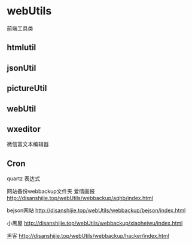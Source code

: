 # webUtils

前端工具类


## htmlutil

## jsonUtil

## pictureUtil

## webUtil


## wxeditor
微信富文本编辑器

## Cron
quartz 表达式


网站备份webbackup文件夹
爱情画报
http://disanshijie.top/webUtils/webbackup/aqhb/index.html

bejson网站
http://disanshijie.top/webUtils/webbackup/bejson/index.html

小黑屋
http://disanshijie.top/webUtils/webbackup/xiaoheiwu/index.html

黑客
http://disanshijie.top/webUtils/webbackup/hacker/index.html
